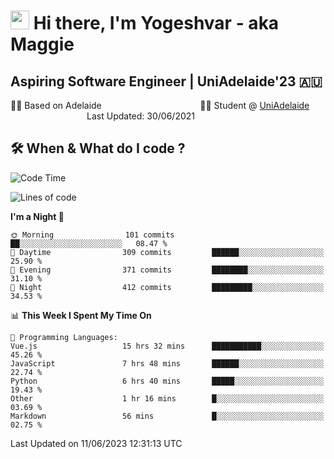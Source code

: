 <h1><img src="https://emojis.slackmojis.com/emojis/images/1531849430/4246/blob-sunglasses.gif?1531849430" width="30"/> Hi there, I'm Yogeshvar - aka Maggie</h1>

## Aspiring Software Engineer | UniAdelaide'23 🇦🇺  
🏂🏻  Based on Adelaide &nbsp;&nbsp;&nbsp;&nbsp;&nbsp;&nbsp;&nbsp;&nbsp;&nbsp;&nbsp;&nbsp;&nbsp;&nbsp;&nbsp;&nbsp;&nbsp;&nbsp;&nbsp;&nbsp;&nbsp;&nbsp;&nbsp;&nbsp;&nbsp;&nbsp;&nbsp;&nbsp;&nbsp;&nbsp;&nbsp;&nbsp;&nbsp;&nbsp;&nbsp;&nbsp;&nbsp;&nbsp;&nbsp;&nbsp;👨‍💻 Student @ [UniAdelaide](https://www.adelaide.edu.au)   &nbsp;&nbsp;&nbsp;&nbsp;&nbsp;&nbsp;&nbsp;&nbsp;&nbsp;&nbsp;&nbsp;&nbsp;&nbsp;&nbsp;&nbsp;&nbsp;&nbsp;&nbsp;&nbsp;&nbsp;&nbsp;&nbsp;&nbsp;&nbsp;&nbsp;&nbsp;&nbsp;&nbsp;&nbsp;&nbsp;&nbsp;Last Updated: 30/06/2021

## 🛠 When & What do I code ?  

<!--START_SECTION:waka-->
![Code Time](http://img.shields.io/badge/Code%20Time-2%2C259%20hrs%2025%20mins-blue)

![Lines of code](https://img.shields.io/badge/From%20Hello%20World%20I%27ve%20Written-4.0%20million%20lines%20of%20code-blue)

**I'm a Night 🦉** 

```text
🌞 Morning                101 commits         ██░░░░░░░░░░░░░░░░░░░░░░░   08.47 % 
🌆 Daytime                309 commits         ██████░░░░░░░░░░░░░░░░░░░   25.90 % 
🌃 Evening                371 commits         ████████░░░░░░░░░░░░░░░░░   31.10 % 
🌙 Night                  412 commits         █████████░░░░░░░░░░░░░░░░   34.53 % 
```


📊 **This Week I Spent My Time On** 

```text
💬 Programming Languages: 
Vue.js                   15 hrs 32 mins      ███████████░░░░░░░░░░░░░░   45.26 % 
JavaScript               7 hrs 48 mins       ██████░░░░░░░░░░░░░░░░░░░   22.74 % 
Python                   6 hrs 40 mins       █████░░░░░░░░░░░░░░░░░░░░   19.43 % 
Other                    1 hr 16 mins        █░░░░░░░░░░░░░░░░░░░░░░░░   03.69 % 
Markdown                 56 mins             █░░░░░░░░░░░░░░░░░░░░░░░░   02.75 % 
```


 Last Updated on 11/06/2023 12:31:13 UTC
<!--END_SECTION:waka-->
